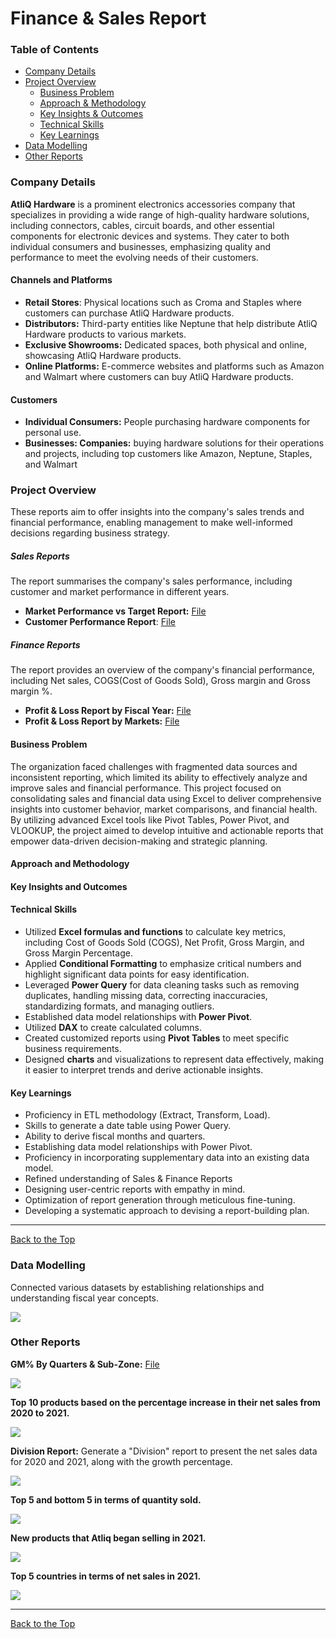 # Finance & Sales Report

### Table of Contents
* [Company Details](#company-details)
* [Project Overview](#project-overview)
    * [Business Problem](#business-problem)
    * [Approach & Methodology](#approach-and-methodology)
    * [Key Insights & Outcomes](#key-insights-and-outcomes)
    * [Technical Skills](#technical-skills)
    * [Key Learnings](#key-learnings)
* [Data Modelling](#data-modelling)
* [Other Reports](#other-reports)
 
### Company Details
**AtliQ Hardware** is a prominent electronics accessories company that specializes in providing a wide range of high-quality hardware solutions, including connectors, cables, circuit boards, and other essential components for electronic devices and systems. They cater to both individual consumers and businesses, emphasizing quality and performance to meet the evolving needs of their customers.

#### Channels and Platforms
* **Retail Stores**: Physical locations such as Croma and Staples where customers can purchase AtliQ Hardware products.
* **Distributors:** Third-party entities like Neptune that help distribute AtliQ Hardware products to various markets.
* **Exclusive Showrooms:** Dedicated spaces, both physical and online, showcasing AtliQ Hardware products.
* **Online Platforms:** E-commerce websites and platforms such as Amazon and Walmart where customers can buy AtliQ Hardware products.

#### Customers
* **Individual Consumers:** People purchasing hardware components for personal use. 
* **Businesses: Companies:** buying hardware solutions for their operations and projects, including top customers like Amazon, Neptune, Staples, and Walmart

### Project Overview
These reports aim to offer insights into the company's sales trends and financial performance, enabling management to make well-informed decisions regarding business strategy.

##### Sales Reports
The report summarises the company's sales performance, including customer and market performance in different years.
* **Market Performance vs Target Report:** [File](https://github.com/BaderNader321/Finance-Sales-Report/blob/103c045ceaf5f9f1138b531a3cd16306608aa39b/Sales%20Analysis/Market%20Performance%20vs%20Target%20Report.pdf)
* **Customer Performance Report**: [File](https://github.com/BaderNader321/Finance-Sales-Report/blob/103c045ceaf5f9f1138b531a3cd16306608aa39b/Sales%20Analysis/Customer%20Sales%20Performance%20Report.pdf)

##### Finance Reports
The report provides an overview of the company's financial performance, including Net sales, COGS(Cost of Goods Sold), Gross margin and Gross margin %.
* **Profit & Loss Report by Fiscal Year:** [File](https://github.com/BaderNader321/Finance-Sales-Report/blob/103c045ceaf5f9f1138b531a3cd16306608aa39b/Finance%20Analysis/P%26L%20Report%20by%20Fiscal%20Year%202.pdf)
* **Profit & Loss Report by Markets:** [File](https://github.com/BaderNader321/Finance-Sales-Report/blob/103c045ceaf5f9f1138b531a3cd16306608aa39b/Finance%20Analysis/P%26L%20Report%20by%20Markets.pdf)

#### Business Problem
The organization faced challenges with fragmented data sources and inconsistent reporting, which limited its ability to effectively analyze and improve sales and financial performance. This project focused on consolidating sales and financial data using Excel to deliver comprehensive insights into customer behavior, market comparisons, and financial health. By utilizing advanced Excel tools like Pivot Tables, Power Pivot, and VLOOKUP, the project aimed to develop intuitive and actionable reports that empower data-driven decision-making and strategic planning.

#### Approach and Methodology

#### Key Insights and Outcomes

#### Technical Skills 
- Utilized **Excel formulas and functions** to calculate key metrics, including Cost of Goods Sold (COGS), Net Profit, Gross Margin, and Gross Margin Percentage.  
- Applied **Conditional Formatting** to emphasize critical numbers and highlight significant data points for easy identification.  
- Leveraged **Power Query** for data cleaning tasks such as removing duplicates, handling missing data, correcting inaccuracies, standardizing formats, and managing outliers.
- Established data model relationships with **Power Pivot**.
- Utilized **DAX** to create calculated columns.
- Created customized reports using **Pivot Tables** to meet specific business requirements.  
- Designed **charts** and visualizations to represent data effectively, making it easier to interpret trends and derive actionable insights.  

#### Key Learnings
* Proficiency in ETL methodology (Extract, Transform, Load).
* Skills to generate a date table using Power Query.
* Ability to derive fiscal months and quarters.
* Establishing data model relationships with Power Pivot.
* Proficiency in incorporating supplementary data into an existing data model. 
* Refined understanding of Sales & Finance Reports
* Designing user-centric reports with empathy in mind.
* Optimization of report generation through meticulous fine-tuning.
* Developing a systematic approach to devising a report-building plan.

***

[Back to the Top](#finance-&-sales-report)

### Data Modelling
Connected various datasets by establishing relationships and understanding fiscal year concepts.

<img src="https://github.com/BaderNader321/Finance-Sales-Report/blob/226380e53b709bbc9c8f1e6a446343b28aa611d7/Data%20Modelling.png" class="center">

### Other Reports

**GM% By Quarters & Sub-Zone:** [File](https://github.com/BaderNader321/Finance-Sales-Report/blob/9d2ca4e8c3e5d353f463ffa7742bb4f0475e7583/Finance%20Analysis/P%26L%20Report%20(GM%25%20by%20Quarters%20%26%20Sub-Zone).pdf)

<img src="https://github.com/BaderNader321/Finance-Sales-Report/blob/5a607a685cd9eccb3fa8ea3f2610d6831fda6fca/GM%25%20by%20quarters%20and%20sub%20zone.png" class="center">

**Top 10 products based on the percentage increase in their net sales from 2020 to 2021.**

<img src="https://github.com/BaderNader321/Finance-Sales-Report/blob/9da3fe669dfbeff94a79c69610d351b143a196a2/Images/Final%20Report_page-0001.jpg" class="center">

**Division Report:** Generate a "Division" report to present the net sales data for 2020 and 2021, along with the growth percentage.

<img src="https://github.com/BaderNader321/Finance-Sales-Report/blob/9da3fe669dfbeff94a79c69610d351b143a196a2/Images/Final%20Report_page-0002.jpg" class="center">

**Top 5 and bottom 5 in terms of quantity sold.**

<img src="https://github.com/BaderNader321/Finance-Sales-Report/blob/9da3fe669dfbeff94a79c69610d351b143a196a2/Images/Final%20Report_page-0003.jpg" class="center">

**New products that Atliq began selling in 2021.**

<img src="https://github.com/BaderNader321/Finance-Sales-Report/blob/9da3fe669dfbeff94a79c69610d351b143a196a2/Images/Final%20Report_page-0004.jpg" class="center">

**Top 5 countries in terms of net sales in 2021.**

<img src="https://github.com/BaderNader321/Finance-Sales-Report/blob/9da3fe669dfbeff94a79c69610d351b143a196a2/Images/Final%20Report_page-0005.jpg" class="center">

***

[Back to the Top](#finance-&-sales-report)
